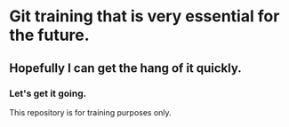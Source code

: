 # Git training that is very essential for the future.
## Hopefully I can get the hang of it quickly.
### Let's get it going.
This repository is for training purposes only.
